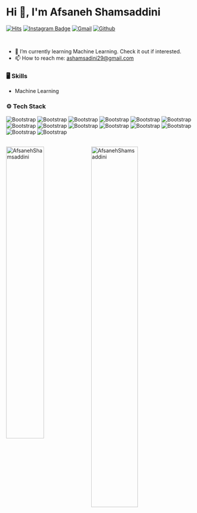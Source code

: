 
# Hi 👋, I'm Afsaneh Shamsaddini 


[![Hits](https://hits.seeyoufarm.com/api/count/incr/badge.svg?url=https%3A%2F%2Fgithub.com%2FAfsanehShamsaddini%2FAfsanehShamsaddini&count_bg=%2379C83D&title_bg=%23555555&icon=&icon_color=%23E7E7E7&title=Profile+Views&edge_flat=false)](https://hits.seeyoufarm.com)
[![Instagram Badge](https://img.shields.io/badge/-Instagram-purple?logo=instagram&logoColor=white&link=https://instagram.com/afsaneh.sha29/)](https://www.instagram.com/afsaneh.sha29)
[![Gmail](https://img.shields.io/badge/-Gmail-c14438?style=flat&logo=Gmail&logoColor=white)](mailto:ashamsadini29@gmail.com)
[![Github](https://img.shields.io/github/followers/AfsanehShamsaddini?label=Follow&style=social)](https://github.com/AfsanehShamsaddini)

<br>

- 🤔 I’m currently learning  Machine Learning. Check it out if interested.
- 📫 How to reach me: ashamsadini29@gmail.com

### 🖥 Skills

- Machine Learning

### ⚙️ Tech Stack

![Bootstrap](https://img.shields.io/badge/-Python-05122A?style=flat-square&logo=Python&color=353535) ![Bootstrap](https://img.shields.io/badge/-MySQL-05122A?style=flat-square&logo=MySQL&color=353535) ![Bootstrap](https://img.shields.io/badge/-Sqlite-05122A?style=flat-square&logo=Sqlite&color=353535) ![Bootstrap](https://img.shields.io/badge/-QT-05122A?style=flat-square&logo=QT&color=353535) ![Bootstrap](https://img.shields.io/badge/-Pandas-05122A?style=flat-square&logo=Pandas&color=353535) ![Bootstrap](https://img.shields.io/badge/-Numpy-05122A?style=flat-square&logo=Numpy&color=353535) ![Bootstrap](https://img.shields.io/badge/-Matplotlib-05122A?style=flat-square&logo=Matplotlib&color=353535) ![Bootstrap](https://img.shields.io/badge/-Opencv-05122A?style=flat-square&logo=Opencv&color=353535)  ![Bootstrap](https://img.shields.io/badge/-pycharm-05122A?style=flat-square&logo=pycharm&color=464345) ![Bootstrap](https://img.shields.io/badge/-Visual%20Studio%20Code-05122A?style=flat-square&logo=Visual-Studio-Code&color=353535) ![Bootstrap](https://img.shields.io/badge/-Flask-05122A?style=flat-square&logo=Flask&color=464345) ![Bootstrap](https://img.shields.io/badge/-Javascript-05122A?style=flat-square&logo=Javascript&color=353535) ![Bootstrap](https://img.shields.io/badge/-Css3-05122A?style=flat-square&logo=Css3&color=353535) ![Bootstrap](https://img.shields.io/badge/-HTML5-05122A?style=flat-square&logo=HTML5&color=353535)


<br> 

<div>
  <img width="45%" align="left" src="https://github-readme-stats.vercel.app/api/top-langs?username=AfsanehShamsaddini&show_icons=true&locale=en&layout=compact" alt="AfsanehShamsaddini" />
  <img width="50%"  src="https://github-readme-streak-stats.herokuapp.com/?user=AfsanehShamsaddini&" alt="AfsanehShamsaddini" />
</div>
